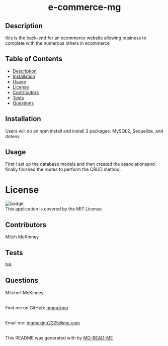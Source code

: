 
<h1 align=center font-size=20px font-weight=bold>e-commerce-mg</h1>

## Description
this is the back-end for an ecommerce website allowing business to complete with the numerous others in ecommerce

## Table of Contents
- [Description](#description)
- [Installation](#installation)
- [Usage](#usage)
- [License](#license)
- [Contributors](#contributors)
- [Tests](#tests)
- [Questions](#questions)


## Installation 
Users will do an npm install and install 3 packages: MySQL2, Sequelize, and dotenv

## Usage
First I set up the database models and then created the associationsand finally finished the routes to perform the CRUD method.

# License
![badge](https://img.shields.io/badge/license-MIT-brightgreen)
<br />
This application is covered by the MIT License. 

## Contributors
 Mitch McKinney

## Tests
NA

## Questions
 Mitchell McKinney<br />
<br />

Find me on GitHub: [mgmckinn](https://github.com/mgmckinn)<br />
<br />

Email me: mgmckinn2325@me.com<br /><br />

This README was generated with by [MG-READ-ME](https://github.com/mgmckinn/MG-READ-ME)
